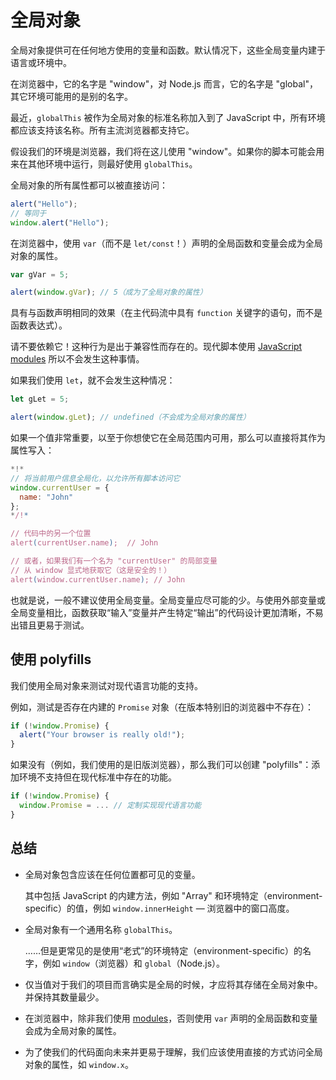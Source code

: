 
# 全局对象

全局对象提供可在任何地方使用的变量和函数。默认情况下，这些全局变量内建于语言或环境中。

在浏览器中，它的名字是 "window"，对 Node.js 而言，它的名字是 "global"，其它环境可能用的是别的名字。

最近，`globalThis` 被作为全局对象的标准名称加入到了 JavaScript 中，所有环境都应该支持该名称。所有主流浏览器都支持它。

假设我们的环境是浏览器，我们将在这儿使用 "window"。如果你的脚本可能会用来在其他环境中运行，则最好使用 `globalThis`。

全局对象的所有属性都可以被直接访问：

```js run
alert("Hello");
// 等同于
window.alert("Hello");
```

在浏览器中，使用 `var`（而不是 `let/const`！）声明的全局函数和变量会成为全局对象的属性。

```js run untrusted refresh
var gVar = 5;

alert(window.gVar); // 5（成为了全局对象的属性）
```

具有与函数声明相同的效果（在主代码流中具有 `function` 关键字的语句，而不是函数表达式）。

请不要依赖它！这种行为是出于兼容性而存在的。现代脚本使用 [JavaScript modules](info:modules) 所以不会发生这种事情。

如果我们使用 `let`，就不会发生这种情况：

```js run untrusted refresh
let gLet = 5;

alert(window.gLet); // undefined（不会成为全局对象的属性）
```

如果一个值非常重要，以至于你想使它在全局范围内可用，那么可以直接将其作为属性写入：

```js run
*!*
// 将当前用户信息全局化，以允许所有脚本访问它
window.currentUser = {
  name: "John"
};
*/!*

// 代码中的另一个位置
alert(currentUser.name);  // John

// 或者，如果我们有一个名为 "currentUser" 的局部变量
// 从 window 显式地获取它（这是安全的！）
alert(window.currentUser.name); // John
```

也就是说，一般不建议使用全局变量。全局变量应尽可能的少。与使用外部变量或全局变量相比，函数获取“输入”变量并产生特定“输出”的代码设计更加清晰，不易出错且更易于测试。

## 使用 polyfills

我们使用全局对象来测试对现代语言功能的支持。

例如，测试是否存在内建的 `Promise` 对象（在版本特别旧的浏览器中不存在）：
```js run
if (!window.Promise) {
  alert("Your browser is really old!");
}
```

如果没有（例如，我们使用的是旧版浏览器），那么我们可以创建 "polyfills"：添加环境不支持但在现代标准中存在的功能。

```js run
if (!window.Promise) {
  window.Promise = ... // 定制实现现代语言功能
}
```

## 总结

- 全局对象包含应该在任何位置都可见的变量。

    其中包括 JavaScript 的内建方法，例如 "Array" 和环境特定（environment-specific）的值，例如 `window.innerHeight` — 浏览器中的窗口高度。
- 全局对象有一个通用名称 `globalThis`。

    ……但是更常见的是使用“老式”的环境特定（environment-specific）的名字，例如 `window`（浏览器）和 `global`（Node.js）。
- 仅当值对于我们的项目而言确实是全局的时候，才应将其存储在全局对象中。并保持其数量最少。
- 在浏览器中，除非我们使用 [modules](info:modules)，否则使用 `var` 声明的全局函数和变量会成为全局对象的属性。
- 为了使我们的代码面向未来并更易于理解，我们应该使用直接的方式访问全局对象的属性，如 `window.x`。
